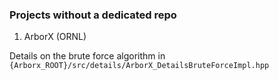 ### Projects without a dedicated repo

1. ArborX (ORNL)

Details on the brute force algorithm in `{Arborx_ROOT}/src/details/ArborX_DetailsBruteForceImpl.hpp`

